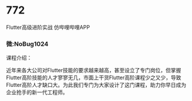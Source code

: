 # 772
Flutter高级进阶实战 仿哔哩哔哩APP
### 微:NoBug1024 


课程介绍：

近年来各大公司对Flutter技能的要求越来越高，甚至设立了专门岗位，但掌握Flutter高阶技能的人才寥寥无几，市面上干货Flutter高阶课程少之又少，导致Flutter高阶人才缺口大。为此我们专门为大家设计了这门课程，助力你早日成为企业抢手的新一代工程师。
